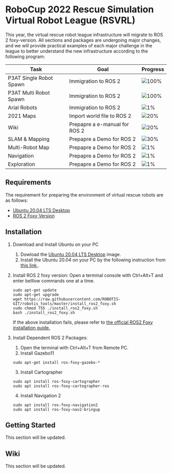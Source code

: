 # RoboCup 2022 Rescue Simulation Virtual Robot League (RSVRL)

This year, the virtual rescue robot league infrastructure will migrate to ROS 2 foxy-version. All sections and packages are undergoing major changes, and we will provide practical examples of each major challenge in the league to better understand the new infrastructure according to the following program:


| Task                    | Goal                         | Progress                                  | 
|---                      | ---------------              | ---------------                           |
|P3AT Single Robot Spawn  |Immigration to ROS 2          |   ![100%](https://progress-bar.dev/100)   |
|P3AT Multi Robot Spawn   |Immigration to ROS 2          |   ![100%](https://progress-bar.dev/100)   |
|Arial Robots             |Immigration to ROS 2          |   ![1%](https://progress-bar.dev/1)       |
|2021 Maps                |Import world file to ROS 2    |   ![20%](https://progress-bar.dev/20)     |
|Wiki                     |Prepapre a e-manual for ROS 2 |   ![20%](https://progress-bar.dev/20)     |
|SLAM & Mapping           |Prepapre a Demo for ROS 2     |   ![30%](https://progress-bar.dev/30)     |
|Multi-Robot Map          |Prepapre a Demo for ROS 2     |   ![1%](https://progress-bar.dev/1)       |
|Navigation               |Prepapre a Demo for ROS 2     |   ![1%](https://progress-bar.dev/1)       |
|Exploration              |Prepapre a Demo for ROS 2     |   ![1%](https://progress-bar.dev/1)       |


## Requirements
The requirement for preparing the environment of virtual rescue robots are as follows:
- [Ubuntu 20.04 LTS Desktop](https://releases.ubuntu.com/20.04/)
- [ROS 2 Foxy Version](https://docs.ros.org/en/foxy/index.html)

## Installation
1. Download and Install Ubuntu on your PC
    1. Dowload the [Ubuntu 20.04 LTS Desktop](https://releases.ubuntu.com/20.04/) image.
    2. Install the Ubuntu 20.04 on your PC by the following instruction from [ this link ](https://ubuntu.com/tutorials/install-ubuntu-desktop#1-overview).

2. Install ROS 2 foxy version:
    Open a terminal console with Ctrl+Alt+T and enter belllow commands one at a time. 
    ```
    sudo apt-get update
    sudo apt-get upgrade
    wget https://raw.githubusercontent.com/ROBOTIS-GIT/robotis_tools/master/install_ros2_foxy.sh
    sudo chmod 755 ./install_ros2_foxy.sh
    bash ./install_ros2_foxy.sh
    ```
    If the above installation fails, please refer to 
    [the official ROS2 Foxy installation guide.](https://index.ros.org/doc/ros2/Installation/Foxy/Linux-Install-Debians/)

3. Install Dependent ROS 2 Packages:
    1. Open the terminal with Ctrl+Alt+T from Remote PC.
    2. Install Gazebo11
    ```
    sudo apt-get install ros-foxy-gazebo-*
    ```
    3. Install Cartographer
    ```
    sudo apt install ros-foxy-cartographer
    sudo apt install ros-foxy-cartographer-ros
    ```
    4. Install Navigation 2
    ```
    sudo apt install ros-foxy-navigation2
    sudo apt install ros-foxy-nav2-bringup
    ```

## Getting Started
This section will be updated.

## Wiki
This section will be updated.


